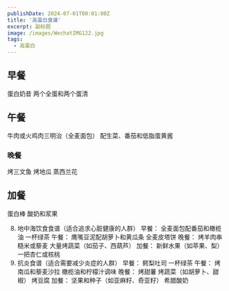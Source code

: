 ```yaml
---
publishDate: 2024-07-01T00:01:00Z
title: '高蛋白食谱'
excerpt: 副标题
image: /images/WechatIMG122.jpg
tags:
  - 高蛋白
---
```


## 早餐
蛋白奶昔
两个全蛋和两个蛋清

## 午餐
牛肉或火鸡肉三明治（全麦面包）
配生菜、番茄和低脂蛋黄酱

### 晚餐
烤三文鱼
烤地瓜
蒸西兰花

## 加餐
蛋白棒
酸奶和浆果

8. 地中海饮食食谱（适合追求心脏健康的人群）
早餐：
全麦面包配番茄和橄榄油
一杯绿茶
午餐：
鹰嘴豆泥配胡萝卜和黄瓜条
全麦皮塔饼
晚餐：
烤羊肉串
糙米或藜麦
大量烤蔬菜（如茄子、西葫芦）
加餐：
新鲜水果（如苹果、梨）
一把杏仁或核桃
9. 抗炎食谱（适合需要减少炎症的人群）
早餐：
鳄梨吐司
一杯绿茶
午餐：
烤南瓜和藜麦沙拉
橄榄油和柠檬汁调味
晚餐：
烤甜薯
烤蔬菜（如胡萝卜、甜椒）
烤豆腐
加餐：
坚果和种子（如亚麻籽、奇亚籽）
希腊酸奶
